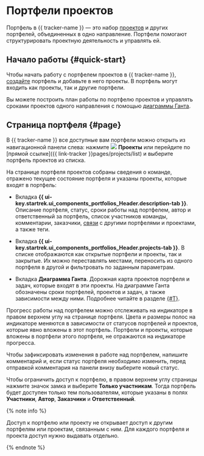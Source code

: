# Портфели проектов

Портфель в {{ tracker-name }} — это набор [проектов](project-new.md) и других портфелей, объединенных в одно направление. Портфели помогают структурировать проектную деятельность и управлять ей.

## Начало работы {#quick-start}

Чтобы начать работу с портфелем проектов в {{ tracker-name }}, [создайте](create-project.md#create-portfolio) портфель и добавьте в него проекты. В портфель могут входить как проекты, так и другие портфели.

Вы можете построить план работы по портфелю проектов и управлять сроками проектов одного направления с помощью [диаграммы Ганта](../gantt/project.md).

## Страница портфеля {#page}

В {{ tracker-name }} все доступные вам портфели можно открыть из навигационной панели слева: нажмите ![](../../_assets/tracker/svg/project.svg)&nbsp;**Проекты** или перейдите по [прямой ссылке]({{ link-tracker }}pages/projects/list) и выберите портфель проектов из списка.

На странице портфеля проектов собраны сведения о команде, отражено текущее состояние портфеля и указаны проекты, которые входят в портфель:

* Вкладка **{{ ui-key.startrek.ui_components_portfolios_Header.description-tab }}**. Описание портфеля, статус, сроки работы над портфелем, автор и ответственный за портфель, список участников команды, комментарии, заказчики, [связи](./create-portfolio.md#links) с другими портфелями и проектами, а также теги.

* Вкладка **{{ ui-key.startrek.ui_components_portfolios_Header.projects-tab }}**. В списке отображаются как открытые портфели и проекты, так и закрытые. Их можно переставлять местами, переносить из одного портфеля в другой и фильтровать по заданным параметрам.

* Вкладка **Диаграмма Ганта**. Дорожная карта проектов портфеля и задач, которые входят в эти проекты. На диаграмме Ганта обозначены сроки портфелей, проектов и задач, а также зависимости между ними. Подробнее читайте в разделе [{#T}](../gantt/portfolio.md).

Прогресс работы над портфелем можно отслеживать на индикаторе в правом верхнем углу на странице портфеля. Цвета и размеры полос на индикаторе меняются в зависимости от статусов портфелей и проектов, которые явно вложены в этот портфель. Портфели и проекты, которые вложены в портфели этого портфеля, не отражаются на индикаторе прогресса.

Чтобы зафиксировать изменения в работе над портфелем, напишите комментарий и, если статус портфеля необходимо изменить, перед отправкой комментария на панели внизу выберите новый статус.

Чтобы ограничить доступ к портфелю, в правом верхнем углу страницы нажмите значок замка и выберите **Только участникам**. Тогда портфель будет доступен только тем пользователям, которые указаны в полях **Участники**, **Автор**, **Заказчики** и **Ответственный**.

{% note info %}

Доступ к портфелю или проекту не открывает доступ к другим портфелям или проектам, связанным с ним. Для каждого портфеля и проекта доступ нужно выдавать отдельно.

{% endnote %}